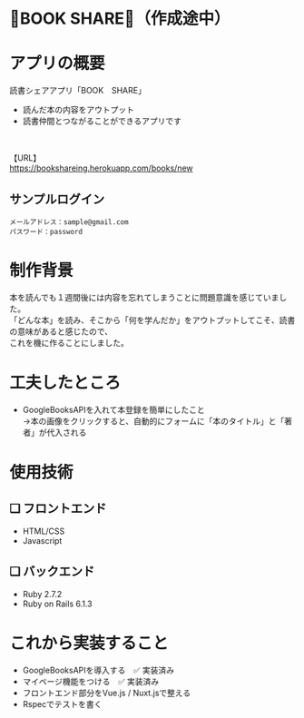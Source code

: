 # 📖BOOK SHARE📖（作成途中）

# アプリの概要
読書シェアアプリ「BOOK　SHARE」
<br>
 - 読んだ本の内容をアウトプット
- 読書仲間とつながることができるアプリです
<br>


【URL】
<br>
https://bookshareing.herokuapp.com/books/new


## サンプルログイン
```
メールアドレス：sample@gmail.com
パスワード：password
```


# 制作背景
本を読んでも１週間後には内容を忘れてしまうことに問題意識を感じていました。
<br>
「どんな本」を読み、そこから「何を学んだか」をアウトプットしてこそ、読書の意味があると感じたので、
<br>
これを機に作ることにしました。

# 工夫したところ
- GoogleBooksAPIを入れて本登録を簡単にしたこと<br>
→本の画像をクリックすると、自動的にフォームに「本のタイトル」と「著者」が代入される


# 使用技術
## ❏ フロントエンド
- HTML/CSS
- Javascript
## ❏ バックエンド
- Ruby 2.7.2
- Ruby on Rails 6.1.3

# これから実装すること
- GoogleBooksAPIを導入する　✅ 実装済み
- マイページ機能をつける　✅ 実装済み
- フロントエンド部分をVue.js / Nuxt.jsで整える
- Rspecでテストを書く



